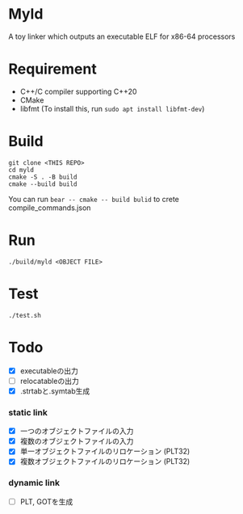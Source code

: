 # Myld
A toy linker which outputs an executable ELF for x86-64 processors

# Requirement
- C++/C compiler supporting C++20
- CMake
- libfmt (To install this, run `sudo apt install libfmt-dev`)

# Build
```
git clone <THIS REPO>
cd myld
cmake -S . -B build
cmake --build build
```
You can run `bear -- cmake -- build bulid` to crete compile_commands.json

# Run
```
./build/myld <OBJECT FILE>
```

# Test
```
./test.sh
```

# Todo
- [x] executableの出力
- [ ] relocatableの出力
- [x] .strtabと.symtab生成

### static link
- [x] 一つのオブジェクトファイルの入力
- [x] 複数のオブジェクトファイルの入力
- [x] 単一オブジェクトファイルのリロケーション (PLT32)
- [x] 複数オブジェクトファイルのリロケーション (PLT32)

### dynamic link
- [ ] PLT, GOTを生成

